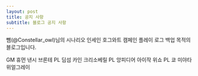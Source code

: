 ```yaml
---
layout: post
title: 공지 사항
subtitle: 블로그 공지 사항
---
```


뺌(@Constellar_owl)님의 시나리오 인세인 호그와트 캠페인 플레이 로그 백업 목적의 블로그입니다.

GM 휴먼 낸시 브론테
PL 딤섬 카인 크리소베릴
PL 앙피디어 아이작 위쇼
PL 쿄 미야타 위얼그레이
